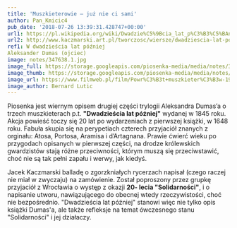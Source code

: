 ```yaml
---
title: 'Muszkieterowie – już nie ci sami'
author: Pan_Kmicic4
pub_date: '2018-07-26 13:39:31.428747+00:00'
url1: https://pl.wikipedia.org/wiki/Dwadzie%C5%9Bcia_lat_p%C3%B3%C5%BAniej
url2: http://www.kaczmarski.art.pl/tworczosc/wiersze/dwadziescia-lat-pozniej/
ref1: W dwadzieścia lat później
Aleksander Dumas (ojciec)
image: notes/347638.1.jpg
image_full: https://storage.googleapis.com/piosenka-media/media/notes/347638.1.jpg
image_thumb: https://storage.googleapis.com/piosenka-media/media/notes/347638.1.jpg.0x300_q85_upscale.jpg
image_url: https://www.filmweb.pl/film/Powr%C3%B3t+muszkieter%C3%B3w-1989-38115/photos/347638
image_author: Bernard Lutic
---
```


Piosenka jest wiernym opisem drugiej części trylogii Aleksandra Dumas’a o trzech muszkieterach p.t. **"Dwadzieścia lat później"** wydanej w 1845 roku. Akcja powieść toczy się 20 lat po wydarzeniach z pierwszej książki, w 1648 roku. Fabuła skupia się na perypetiach czterech przyjaciół znanych z orginału:  Atosa, Portosa, Aramisa i d’Artagnana. Prawie ćwierć wieku po przygodach opisanych w pierwszej części, na drodze królewskich gwardzistów stają różne przeciwności, którym muszą się  przeciwstawić, choć nie są tak pełni zapału i werwy, jak kiedyś.

Jacek Kaczmarski balladę o zgorzkniałych rycerzach napisał \(czego raczej nie miał w zwyczaju\) na zamówienie. Został poproszony przez grupkę przyjaciół z Wrocławia o występ z okazji **20\- lecia "Solidarności"**, i o napisanie utworu, nawiązującego do obecnej wtedy rzeczywistości, choć nie bezpośrednio. "Dwadzieścia lat później" stanowi więc nie tylko opis  książki Dumas'a, ale także refleksje na temat ówczesnego stanu "Solidarności" i jej działaczy.